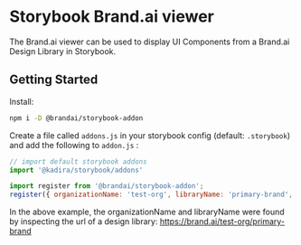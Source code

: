 # Storybook Brand.ai viewer

The Brand.ai viewer can be used to display UI Components from a Brand.ai Design Library in Storybook.  

## Getting Started

Install:

```sh
npm i -D @brandai/storybook-addon
```

Create a file called `addons.js` in your storybook config (default: `.storybook`) and add the following to `addon.js` :

```javascript
// import default storybook addons
import '@kadira/storybook/addons'

import register from '@brandai/storybook-addon';
register({ organizationName: 'test-org', libraryName: 'primary-brand', libraryKey: '' });

```
In the above example, the organizationName and libraryName were found by inspecting the url of a design library:
https://brand.ai/test-org/primary-brand

